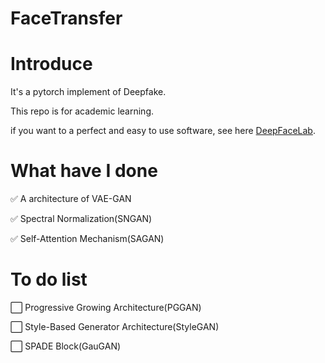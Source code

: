 # FaceTransfer

# Introduce

It's a pytorch implement of Deepfake.

This repo is for academic learning.

 if you want to a perfect and easy to use software, see here [DeepFaceLab](https://github.com/iperov/DeepFaceLab).

# What have I done 

:white_check_mark: A architecture of VAE-GAN

:white_check_mark: Spectral Normalization(SNGAN)

:white_check_mark: Self-Attention Mechanism(SAGAN)

# To do list

:white_large_square: Progressive Growing Architecture(PGGAN)

:white_large_square: Style-Based Generator Architecture(StyleGAN)

:white_large_square: SPADE Block(GauGAN)